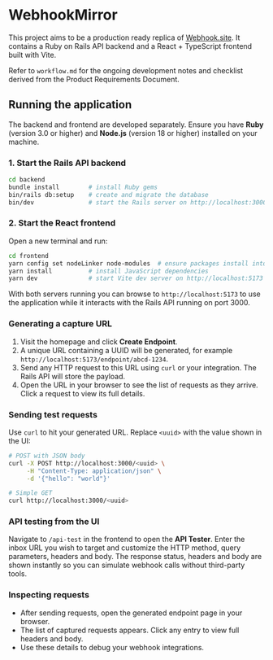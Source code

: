 # WebhookMirror

This project aims to be a production ready replica of [Webhook.site](https://webhook.site). It contains a Ruby on Rails API backend and a React + TypeScript frontend built with Vite.

Refer to `workflow.md` for the ongoing development notes and checklist derived from the Product Requirements Document.

## Running the application

The backend and frontend are developed separately. Ensure you have **Ruby** (version 3.0 or higher) and **Node.js** (version 18 or higher) installed on your machine.

### 1. Start the Rails API backend

```bash
cd backend
bundle install        # install Ruby gems
bin/rails db:setup    # create and migrate the database
bin/dev               # start the Rails server on http://localhost:3000
```

### 2. Start the React frontend

Open a new terminal and run:

```bash
cd frontend
yarn config set nodeLinker node-modules  # ensure packages install into node_modules
yarn install          # install JavaScript dependencies
yarn dev              # start Vite dev server on http://localhost:5173
```

With both servers running you can browse to `http://localhost:5173` to use the application while it interacts with the Rails API running on port 3000.

### Generating a capture URL

1. Visit the homepage and click **Create Endpoint**.
2. A unique URL containing a UUID will be generated, for example `http://localhost:5173/endpoint/abcd-1234`.
3. Send any HTTP request to this URL using `curl` or your integration. The Rails API will store the payload.
4. Open the URL in your browser to see the list of requests as they arrive. Click a request to view its full details.

### Sending test requests

Use `curl` to hit your generated URL. Replace `<uuid>` with the value shown in the UI:

```bash
# POST with JSON body
curl -X POST http://localhost:3000/<uuid> \
     -H "Content-Type: application/json" \
     -d '{"hello": "world"}'

# Simple GET
curl http://localhost:3000/<uuid>
```

### API testing from the UI

Navigate to `/api-test` in the frontend to open the **API Tester**. Enter the inbox URL you wish to target and customize the HTTP method, query parameters, headers and body. The response status, headers and body are shown instantly so you can simulate webhook calls without third-party tools.

### Inspecting requests

* After sending requests, open the generated endpoint page in your browser.
* The list of captured requests appears. Click any entry to view full headers and body.
* Use these details to debug your webhook integrations.
